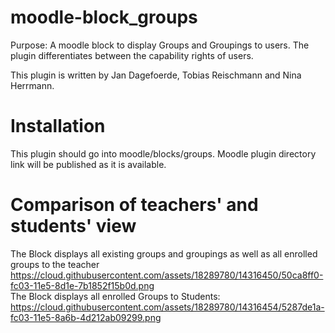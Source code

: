 # moodle-block_groups
Purpose: A moodle block to display Groups and Groupings to users. The plugin differentiates between the capability rights of users.

This plugin is written by Jan Dagefoerde, Tobias Reischmann and Nina Herrmann.

<h1>Installation</h1>
This plugin should go into moodle/blocks/groups. Moodle plugin directory link will be published as it is available.

<h1>Comparison of teachers' and students' view</h1>

The Block displays all existing groups and groupings as well as all enrolled groups to the teacher</br>
https://cloud.githubusercontent.com/assets/18289780/14316450/50ca8ff0-fc03-11e5-8d1e-7b1852f15b0d.png </br>
The Block displays all enrolled Groups to Students:</br>
https://cloud.githubusercontent.com/assets/18289780/14316454/5287de1a-fc03-11e5-8a6b-4d212ab09299.png


